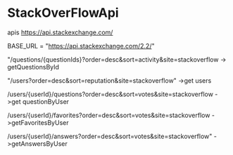 # StackOverFlowApi

apis
https://api.stackexchange.com/


BASE_URL = "https://api.stackexchange.com/2.2/"


"/questions/{questionIds}?order=desc&sort=activity&site=stackoverflow -> getQuestionsById


"/users?order=desc&sort=reputation&site=stackoverflow" ->get users


/users/{userId}/questions?order=desc&sort=votes&site=stackoverflow ->get questionByUser


/users/{userId}/favorites?order=desc&sort=votes&site=stackoverflow ->getFavoritesByUser

/users/{userId}/answers?order=desc&sort=votes&site=stackoverflow" ->getAnswersByUser


